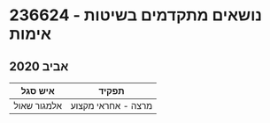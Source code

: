 # 236624 - נושאים מתקדמים בשיטות אימות

## אביב 2020

| איש סגל | תפקיד |
| ---- | ---- |
| אלמגור שאול | מרצה - אחראי מקצוע |

